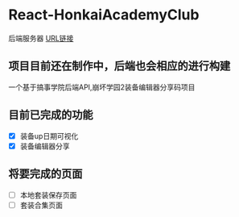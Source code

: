# React-HonkaiAcademyClub
后端服务器 [URL链接](https://github.com/SymphonyIceAttack/HonkaiAcademyClubBacked)
## 项目目前还在制作中，后端也会相应的进行构建
一个基于搞事学院后端API,崩坏学园2装备编辑器分享码项目

## 目前已完成的功能
- [x] 装备up日期可视化
- [x] 装备编辑器分享
## 将要完成的页面
- [ ] 本地套装保存页面
- [ ] 套装合集页面
